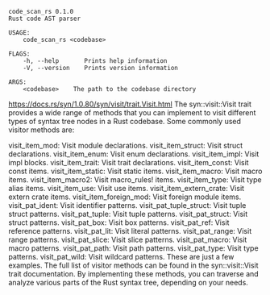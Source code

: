 

```
code_scan_rs 0.1.0
Rust code AST parser

USAGE:
    code_scan_rs <codebase>

FLAGS:
    -h, --help       Prints help information
    -V, --version    Prints version information

ARGS:
    <codebase>    The path to the codebase directory
```


https://docs.rs/syn/1.0.80/syn/visit/trait.Visit.html
The syn::visit::Visit trait provides a wide range of methods that you can implement to visit different types of syntax tree nodes in a Rust codebase. Some commonly used visitor methods are:

visit_item_mod: Visit module declarations.
visit_item_struct: Visit struct declarations.
visit_item_enum: Visit enum declarations.
visit_item_impl: Visit impl blocks.
visit_item_trait: Visit trait declarations.
visit_item_const: Visit const items.
visit_item_static: Visit static items.
visit_item_macro: Visit macro items.
visit_item_macro2: Visit macro_rules! items.
visit_item_type: Visit type alias items.
visit_item_use: Visit use items.
visit_item_extern_crate: Visit extern crate items.
visit_item_foreign_mod: Visit foreign module items.
visit_pat_ident: Visit identifier patterns.
visit_pat_tuple_struct: Visit tuple struct patterns.
visit_pat_tuple: Visit tuple patterns.
visit_pat_struct: Visit struct patterns.
visit_pat_box: Visit box patterns.
visit_pat_ref: Visit reference patterns.
visit_pat_lit: Visit literal patterns.
visit_pat_range: Visit range patterns.
visit_pat_slice: Visit slice patterns.
visit_pat_macro: Visit macro patterns.
visit_pat_path: Visit path patterns.
visit_pat_type: Visit type patterns.
visit_pat_wild: Visit wildcard patterns.
These are just a few examples. The full list of visitor methods can be found in the syn::visit::Visit trait documentation. By implementing these methods, you can traverse and analyze various parts of the Rust syntax tree, depending on your needs.
